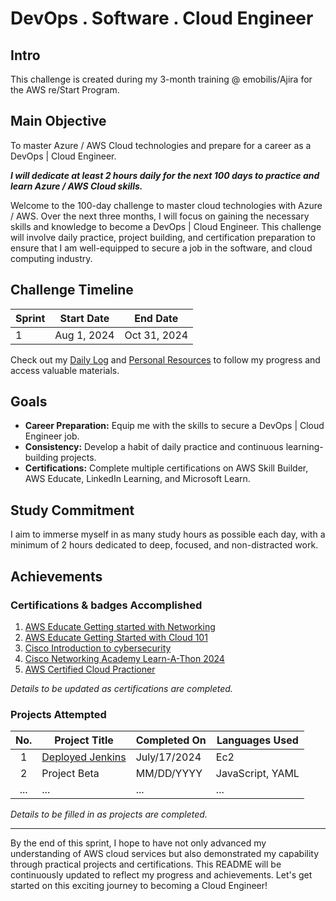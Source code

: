 # DevOps . Software . Cloud Engineer

## Intro

This challenge is created during my 3-month training @ emobilis/Ajira for the AWS re/Start Program.

## Main Objective

To master Azure / AWS Cloud technologies and prepare for a career as a DevOps | Cloud Engineer.

***I will dedicate at least 2 hours daily for the next 100 days to practice and learn Azure / AWS Cloud skills.***

Welcome to the 100-day challenge to master cloud technologies with Azure / AWS. Over the next three months, I will focus on gaining the necessary skills and knowledge to become a DevOps | Cloud Engineer. This challenge will involve daily practice, project building, and certification preparation to ensure that I am well-equipped to secure a job in the software, and cloud computing industry.

## Challenge Timeline

| Sprint | Start Date | End Date |
| ------ | ---------- | -------- |
| 1      | Aug 1, 2024 | Oct 31, 2024 |

Check out my [Daily Log]() and [Personal Resources](https://github.com/0tieno/30DaysOfCloud/blob/main/Resources.md) to follow my progress and access valuable materials.

## Goals

- **Career Preparation:** Equip me with the skills to secure a DevOps | Cloud Engineer job.
- **Consistency:** Develop a habit of daily practice and continuous learning-building projects.
- **Certifications:** Complete multiple certifications on AWS Skill Builder, AWS Educate, LinkedIn Learning, and Microsoft Learn.

## Study Commitment

I aim to immerse myself in as many study hours as possible each day, with a minimum of 2 hours dedicated to deep, focused, and non-distracted work.

## Achievements

### Certifications & badges Accomplished

1. [AWS Educate Getting started with Networking](https://www.credly.com/badges/52bdc675-a065-46c3-a50a-e1782d7e7e34/public_url)
2. [AWS Educate Getting Started with Cloud 101](https://www.credly.com/badges/6a6bd8cf-9918-4154-b848-c4cac011d495/public_url)
3. [Cisco Introduction to cybersecurity](https://www.credly.com/badges/98c93fa4-ef87-48e5-b1f8-96445cbc3096/public_url)
4. [Cisco Networking Academy Learn-A-Thon 2024](https://www.credly.com/badges/a88bde45-6453-421a-9468-7f3ba49dfa9a/public_url)
5. [AWS Certified Cloud Practioner](https://www.linkedin.com/posts/ronney-otieno_forever-aws-cloudcomputing-activity-7233166937462063104-YDjb?utm_source=share&utm_medium=member_desktop)

*Details to be updated as certifications are completed.*

### Projects Attempted

| No. | Project Title | Completed On | Languages Used |
| :-: | ------------- | ------------ | -------------- |
| 1   | [Deployed Jenkins](https://github.com/0tieno/30DaysOfCloud/blob/main/images/jenkinsDeployed.png) | July/17/2024   | Ec2   |
| 2   | Project Beta  | MM/DD/YYYY   | JavaScript, YAML|
| ... | ...           | ...          | ...            |

*Details to be filled in as projects are completed.*

---

By the end of this sprint, I hope to have not only advanced my understanding of AWS cloud services but also demonstrated my capability through practical projects and certifications. This README will be continuously updated to reflect my progress and achievements. Let's get started on this exciting journey to becoming a Cloud Engineer!
